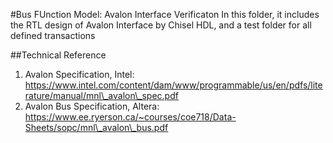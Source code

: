 #Bus FUnction Model: Avalon Interface Verificaton
In this folder, it includes the RTL design of Avalon Interface by Chisel HDL, and a test folder for all defined transactions

##Technical Reference
1. Avalon Specification, Intel: https://www.intel.com/content/dam/www/programmable/us/en/pdfs/literature/manual/mnl\_avalon\_spec.pdf
2. Avalon Bus Specification, Altera: https://www.ee.ryerson.ca/~courses/coe718/Data-Sheets/sopc/mnl\_avalon\_bus.pdf
